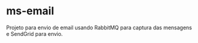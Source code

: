 # ms-email
Projeto para envio de email usando RabbitMQ para captura das mensagens e SendGrid para envio.
